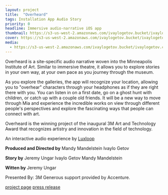 ```yaml
---
layout: project
title:  "Overheard"
tags: Installation App Audio Story
priority: 0
headline: Immersive audio-narrative iOS app
thumbnail: https://s3-us-west-2.amazonaws.com/ivaylogetov.bucket/ivaylogetov.com/projects/overheard/oh.jpg
cover: https://s3-us-west-2.amazonaws.com/ivaylogetov.bucket/ivaylogetov.com/projects/overheard/app_inhand.jpg
media:
  - https://s3-us-west-2.amazonaws.com/ivaylogetov.bucket/ivaylogetov.com/projects/overheard/oh.jpg
---
```

Overheard is a site-specific audio narrative woven into the Minneapolis Institute of Art. Similar to immersive theatre, it allows you to explore stories in your own way, at your own pace as you journey through the museum.

As you explore the galleries, the app will recognize your location, allowing you to "overhear" characters through your headphones as if they are right there with you. You can listen in on a first date, go on a ghost hunt with children, or catch up with a couple old friends. It will be a new way to move through Mia and experience the incredible works on view through different people's perspectives and explore the fascinating ways that people can connect with art.

Overheard is the winning project of the inaugural 3M Art and Technology Award that recognizes artistry and innovation in the field of technology.

An interactive audio experience by [Luxloop](http://luxloop.com)

**Produced and Directed by**
Mandy Mandelstein
Ivaylo Getov

**Story by**
Jeremy Ungar
Ivaylo Getov
Mandy Mandelstein

**Witten by**
Jeremy Ungar

Presented By: 3M
Generous support provided by Accenture.

[project page](http://overheard.luxloop.com)
[press release](http://new.artsmia.org/press/mmia-unveils-innovative-new-digital-initiatives-to-personalize-visitor-experience/)
